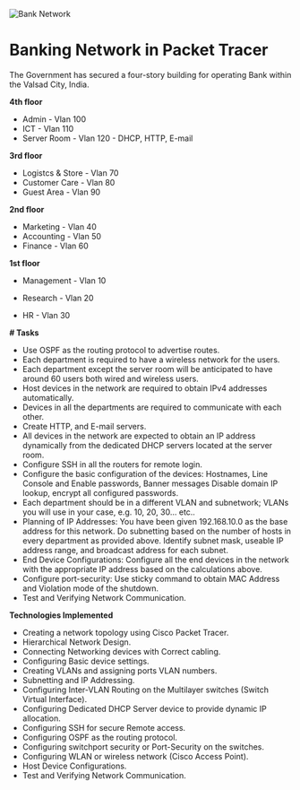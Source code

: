 ![Bank Network](https://user-images.githubusercontent.com/72334419/235219042-f107bffb-61f6-4264-a976-d0abd8c58f84.png)

# Banking Network in Packet Tracer

The Government has secured a four-story building for operating Bank within the Valsad City, India.

<b>4th floor</b>
- Admin - Vlan 100
- ICT - Vlan 110
- Server Room  - Vlan 120 - DHCP, HTTP, E-mail

<b>3rd floor</b>
- Logistcs & Store - Vlan 70
- Customer Care - Vlan 80
- Guest Area - Vlan 90

<b>2nd floor</b>
- Marketing - Vlan 40
- Accounting - Vlan 50
- Finance - Vlan 60

<b>1st floor</b>
- Management - Vlan 10 

- Research - Vlan 20
- HR - Vlan 30

<n><b># Tasks</b></n>
- Use OSPF as the routing protocol to advertise routes.
- Each department is required to have a wireless network for the users.
- Each department except the server room will be anticipated to have around 60 users both wired and wireless users.
- Host devices in the network are required to obtain IPv4 addresses automatically.
- Devices in all the departments are required to communicate with each other.
- Create HTTP, and E-mail servers.
- All devices in the network are expected to obtain an IP address dynamically from the dedicated DHCP servers located at the server room.
- Configure SSH in all the routers for remote login.
- Configure the basic configuration of the devices: Hostnames, Line Console and Enable passwords, Banner messages Disable domain IP lookup, encrypt all configured passwords.
- Each department should be in a different VLAN and subnetwork; VLANs you will use in your case, e.g. 10, 20, 30… etc..
- Planning of IP Addresses: You have been given 192.168.10.0 as the base address for this network. Do subnetting based on the number of hosts in every department as provided above. Identify subnet mask, useable IP address range, and broadcast address for each subnet.
- End Device Configurations: Configure all the end devices in the network with the appropriate IP address based on the calculations above.
- Configure port-security: Use sticky command to obtain MAC Address and Violation mode of the shutdown.
- Test and Verifying Network Communication.

<n><b>Technologies Implemented</n></b>
- Creating a network topology using Cisco Packet Tracer.
- Hierarchical Network Design.
- Connecting Networking devices with Correct cabling.
- Configuring Basic device settings.
- Creating VLANs and assigning ports VLAN numbers.
- Subnetting and IP Addressing.
- Configuring Inter-VLAN Routing on the Multilayer switches (Switch Virtual Interface).
- Configuring Dedicated DHCP Server device to provide dynamic IP allocation.
- Configuring SSH for secure Remote access.
- Configuring OSPF as the routing protocol.
- Configuring switchport security or Port-Security on the switches.
- Configuring WLAN or wireless network (Cisco Access Point).
- Host Device Configurations.
- Test and Verifying Network Communication.
